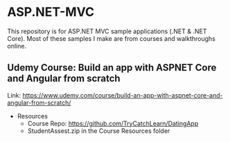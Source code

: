 # ASP.NET-MVC
This repository is for ASP.NET MVC sample applications (.NET &amp; .NET Core).  Most of these samples I make are from courses and walkthroughs online.


## Udemy Course: Build an app with ASPNET Core and Angular from scratch
Link: https://www.udemy.com/course/build-an-app-with-aspnet-core-and-angular-from-scratch/

* Resources 
  * Course Repo: https://github.com/TryCatchLearn/DatingApp
  * StudentAssest.zip in the Course Resources folder

